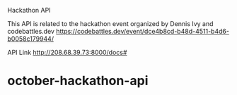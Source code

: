 Hackathon API

This API is related to the hackathon event organized by Dennis Ivy and codebattles.dev
https://codebattles.dev/event/dce4b8cd-b48d-4511-b4d6-b0058c179944/

API Link
http://208.68.39.73:8000/docs#

# october-hackathon-api